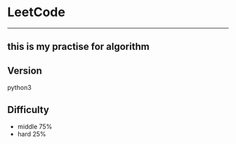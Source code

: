 # LeetCode
---
this is my practise for algorithm
---

## Version
python3

## Difficulty
- middle 75%
- hard 25%
